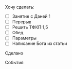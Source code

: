 Хочу сделать:
- [ ] Занятие с Даней 1
- [ ] Перерыв
- [ ] Решить ТФКП 1,5
- [ ] Обед
- [ ] Параметры 
- [ ] Написание Бота из статьи

Сделано

События